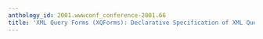 ```yaml
---
anthology_id: 2001.wwwconf_conference-2001.66
title: 'XML Query Forms (XQForms): Declarative Specification of XML Query Interfaces'
---
```


